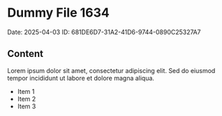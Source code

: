 # Dummy File 1634

Date: 2025-04-03
ID: 681DE6D7-31A2-41D6-9744-0890C25327A7

## Content

Lorem ipsum dolor sit amet, consectetur adipiscing elit.
Sed do eiusmod tempor incididunt ut labore et dolore magna aliqua.

* Item 1
* Item 2
* Item 3

